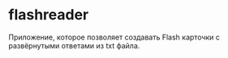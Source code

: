 # flashreader
Приложение, которое позволяет создавать Flash карточки с развёрнутыми ответами из txt файла.
